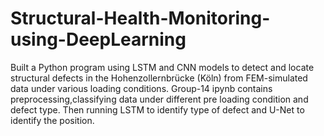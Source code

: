 # Structural-Health-Monitoring-using-DeepLearning
Built a Python program using LSTM and CNN models to detect and locate structural defects in the Hohenzollernbrücke (Köln) from FEM-simulated data under various loading conditions.
Group-14 ipynb contains preprocessing,classifying data under different pre loading condition and defect type. Then running LSTM to identify type of defect and U-Net to identify the position.
